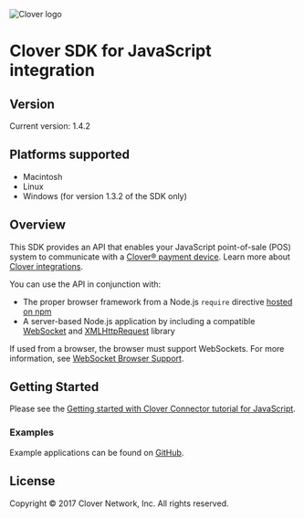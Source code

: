 ![Clover logo](https://www.clover.com/assets/images/public-site/press/clover_primary_gray_rgb.png)

# Clover SDK for JavaScript integration

<!---
!!NOTE!!  The following is automatically updated to reflect the npm version.
See the package.json postversion script, which maps to scripts/postversion.sh
Do not change this or the versioning may not reflect the npm version correctly.
--->
## Version

Current version: 1.4.2

## Platforms supported

- Macintosh
- Linux
- Windows (for version 1.3.2 of the SDK only)

## Overview
This SDK provides an API that enables your JavaScript point-of-sale (POS) system to communicate with a [Clover® payment device](https://www.clover.com/pos-hardware/). Learn more about [Clover integrations](https://www.clover.com/integrations).

You can use the API in conjunction with:

* The proper browser framework from a Node.js `require` directive [hosted on npm](https://www.npmjs.com/package/remote-pay-cloud)
* A server-based Node.js application by including a compatible [WebSocket](https://www.npmjs.com/package/websocket) and [XMLHttpRequest](https://www.npmjs.com/package/xmlhttprequest) library

If used from a browser, the browser must support WebSockets. For more information, see [WebSocket Browser Support](http://caniuse.com/#feat=websockets).

## Getting Started

Please see the [Getting started with Clover Connector tutorial for JavaScript](https://docs.clover.com/build/getting-started-with-clover-connector/?sdk=browser). 

### Examples
Example applications can be found on [GitHub](https://github.com/clover/remote-pay-cloud-examples).

## License 
Copyright © 2017 Clover Network, Inc. All rights reserved.


